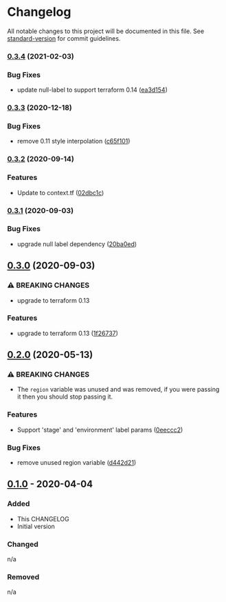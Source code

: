 # Changelog

All notable changes to this project will be documented in this file. See [standard-version](https://github.com/conventional-changelog/standard-version) for commit guidelines.

### [0.3.4](https://gitlab.com/guardianproject-ops/terraform-aws-session-manager-instance-policy/compare/0.3.3...0.3.4) (2021-02-03)


### Bug Fixes

* update null-label to support terraform 0.14 ([ea3d154](https://gitlab.com/guardianproject-ops/terraform-aws-session-manager-instance-policy/commit/ea3d15460b9c973a0a93377c567ca8233df7da51))

### [0.3.3](https://gitlab.com/guardianproject-ops/terraform-aws-session-manager-instance-policy/compare/0.3.2...0.3.3) (2020-12-18)


### Bug Fixes

* remove 0.11 style interpolation ([c65f101](https://gitlab.com/guardianproject-ops/terraform-aws-session-manager-instance-policy/commit/c65f10135061058995acf9e185220478d838e9f5))

### [0.3.2](https://gitlab.com/guardianproject-ops/terraform-aws-session-manager-instance-policy/compare/0.3.1...0.3.2) (2020-09-14)


### Features

* Update to context.tf ([02dbc1c](https://gitlab.com/guardianproject-ops/terraform-aws-session-manager-instance-policy/commit/02dbc1c3e6053072710a9a65fbbe686403702ed7))

### [0.3.1](https://gitlab.com/guardianproject-ops/terraform-aws-session-manager-instance-policy/compare/0.3.0...0.3.1) (2020-09-03)


### Bug Fixes

* upgrade null label dependency ([20ba0ed](https://gitlab.com/guardianproject-ops/terraform-aws-session-manager-instance-policy/commit/20ba0edb7cba830854b512d51f96fccd036a2490))

## [0.3.0](https://gitlab.com/guardianproject-ops/terraform-aws-session-manager-instance-policy/compare/0.2.0...0.3.0) (2020-09-03)


### ⚠ BREAKING CHANGES

* upgrade to terraform 0.13

### Features

* upgrade to terraform 0.13 ([1f26737](https://gitlab.com/guardianproject-ops/terraform-aws-session-manager-instance-policy/commit/1f26737e77ce5d815cf0eeacb598036fbb043723))

## [0.2.0](https://gitlab.com/guardianproject-ops/terraform-aws-session-manager-instance-policy/compare/0.1.0...0.2.0) (2020-05-13)


### ⚠ BREAKING CHANGES

* The `region` variable was unused and was removed, if you were passing it then you should stop passing it.

### Features

* Support 'stage' and 'environment' label params ([0eeccc2](https://gitlab.com/guardianproject-ops/terraform-aws-session-manager-instance-policy/commit/0eeccc22d4e95fc0033d2f32fc861ec8a216cefa))


### Bug Fixes

* remove unused region variable ([d442d21](https://gitlab.com/guardianproject-ops/terraform-aws-session-manager-instance-policy/commit/d442d216793575c8204486c8ef9f005698b0b492))

## [0.1.0][0.1.0] - 2020-04-04

### Added

- This CHANGELOG
- Initial version

### Changed

n/a

### Removed

n/a

[0.1.0]: https://gitlab.com/guardianproject-ops/terraform-aws-session-manager-instance-policy/tags/0.1.0
